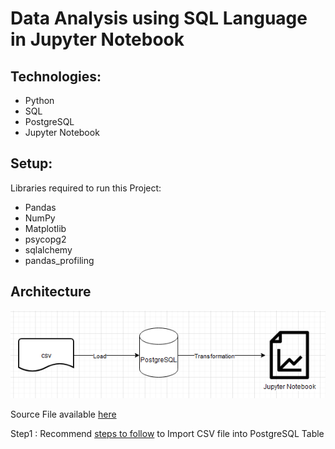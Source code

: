 
# Data Analysis using SQL Language in Jupyter Notebook

## Technologies:
* Python
* SQL
* PostgreSQL
* Jupyter Notebook

## Setup:
Libraries required to run this Project:
* Pandas
* NumPy
* Matplotlib
* psycopg2
* sqlalchemy
* pandas_profiling

## Architecture
![alt text](https://github.com/NikhithaReddy0510/SQL_Fundamentals/blob/main/Example.png)

Source File available [here](https://www.kaggle.com/knightking007/aadhar)

Step1 : Recommend [steps to follow](https://www.postgresqltutorial.com/import-csv-file-into-posgresql-table/) to Import CSV file into PostgreSQL Table 





